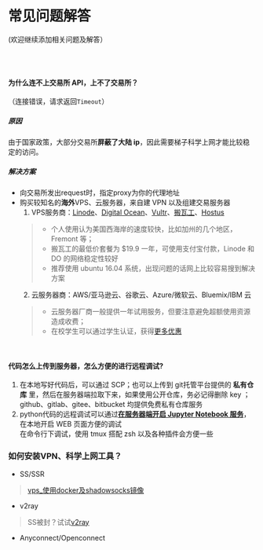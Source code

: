 # 常见问题解答


(欢迎继续添加相关问题及解答）

<br/>  
<br/>  
  
#### 为什么连不上交易所 API，上不了交易所？
（连接错误，请求返回`Timeout`）
##### 原因
由于国家政策，大部分交易所**屏蔽了大陆 ip**，因此需要梯子科学上网才能比较稳定的访问。  
##### 解决方案    
- 向交易所发出request时，指定proxy为你的代理地址
- 购买较知名的**海外**VPS、云服务器，来自建 VPN 以及组建交易服务器
  1. VPS服务商：[Linode](www.linode.com)、[Digital Ocean](www.digitalocean.com)、[Vultr](www.linode.com)、[搬瓦工]()、[Hostus](www.hostus.com)  
  >- 个人使用认为美国西海岸的速度较快，比如加州的几个地区，Fremont 等；  
  > - 搬瓦工的最低价套餐为 $19.9 一年，可使用支付宝付款，Linode 和 DO 的网络稳定性较好
  > - 推荐使用 ubuntu 16.04 系统，出现问题的话网上比较容易搜到解决方案
  2. 云服务器商：AWS/亚马逊云、谷歌云、Azure/微软云、Bluemix/IBM 云
  >- 云服务器厂商一般提供一年试用服务，但要注意避免超额使用资源造成收费；
  >- 在校学生可以通过学生认证，获得[更多优惠](http://nginx3.cn/2018/01/10/%E5%9C%A8%E6%A0%A1%E5%B8%88%E7%94%9F%E7%A6%8F%E5%88%A9%E5%90%88%E9%9B%86%EF%BC%9Aapple%E3%80%81%E5%BE%AE%E8%BD%AF%E3%80%81github%E7%AD%89%E4%BA%A7%E5%93%81%E6%95%99%E8%82%B2%E4%BC%98%E6%83%A0%E8%B4%AD/)     

</br>  
  
#### 代码怎么上传到服务器，怎么方便的进行远程调试?  
1. 在本地写好代码后，可以通过 SCP；也可以上传到 git托管平台提供的 __私有仓库__ 里，然后在服务器端拉取下来，如果使用公开仓库，务必记得删除 key ；  
    github、gitlab、gitee、bitbucket 均提供免费私有仓库服务
2. python代码的远程调试可以通过[__在服务器端开启 Jupyter Notebook 服务__](https://www.jianshu.com/p/f1a075457557)，在本地开启 WEB 页面方便的调试  
    在命令行下调试，使用 tmux 搭配 zsh 以及各种插件会方便一些

### 如何安装VPN、科学上网工具？
- SS/SSR 
> [vps_使用docker及shadowsocks镜像](https://blog.csdn.net/yangxuan0261/article/details/74331915)
- v2ray
> SS被封？试试[v2ray](https://github.com/echo-ray/ShadowsocksRR-Install)
- Anyconnect/Openconnect
